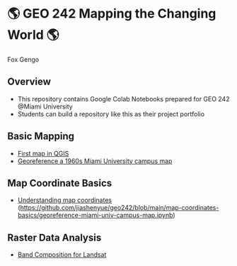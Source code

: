 # :earth_americas: GEO 242 Mapping the Changing World :earth_americas:

Fox Gengo

## Overview
- This repository contains Google Colab Notebooks prepared for GEO 242 @Miami University
- Students can build a repository like this as their project portfolio

## Basic Mapping

- [First map in QGIS](https://github.com/109snails/gis-project-portfolio-geo242/blob/main/basic-mapping/first-qgis-mapping.ipynb)
- [Georeference a 1960s Miami University campus map](https://github.com/jiashenyue/geo242/blob/main/basic-mapping/age-index-mapping.ipynb)

## Map Coordinate Basics

- [Understanding map coordinates](https://github.com/109snails/gis-project-portfolio-geo242/blob/main/map-coordinate-basics/understanding-coordinates.ipynb)
(https://github.com/jiashenyue/geo242/blob/main/map-coordinates-basics/georeference-miami-univ-campus-map.ipynb)

## Raster Data Analysis

- [Band Composition for Landsat](https://github.com/109snails/gis-project-portfolio-geo242/blob/main/raster-data-analysis/band-composition-for-landsat.ipynb)
